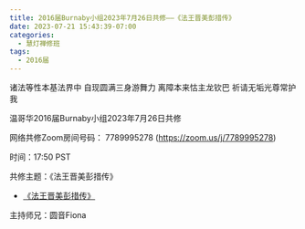 ```yaml
---
title: 2016届Burnaby小组2023年7月26日共修——《法王晋美彭措传》
date: 2023-07-21 15:43:39-07:00
categories:
  - 慧灯禅修班
tags:
  - 2016届
---
```

诸法等性本基法界中 自现圆满三身游舞力 离障本来怙主龙钦巴 祈请无垢光尊常护我

温哥华2016届Burnaby小组2023年7月26日共修

网络共修Zoom房间号码： 7789995278 (<https://zoom.us/j/7789995278>)

时间：17:50 PST

共修主题：《法王晋美彭措传》
* [《法王晋美彭措传》](https://f.huidengchanxiu.net/hdv/d/《法王晋美彭措传》.pdf)

主持师兄：圆音Fiona